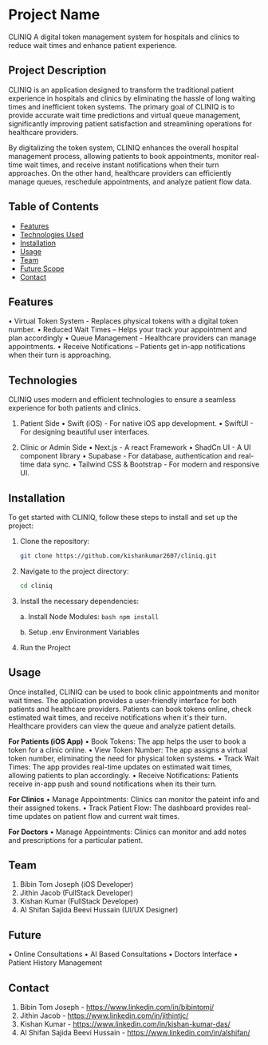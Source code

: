 # Project Name
CLINIQ
    A digital token management system for hospitals and clinics to reduce wait times and enhance patient experience.


## Project Description
CLINIQ is an application designed to transform the traditional patient experience in hospitals and clinics by eliminating the hassle of long waiting times and inefficient token systems. The primary goal of CLINIQ is to provide accurate wait time predictions and virtual queue management, significantly improving patient satisfaction and streamlining operations for healthcare providers.

By digitalizing the token system, CLINIQ enhances the overall hospital management process, allowing patients to book appointments, monitor real-time wait times, and receive instant notifications when their turn approaches. On the other hand, healthcare providers can efficiently manage queues, reschedule appointments, and analyze patient flow data.


## Table of Contents
- [Features](#features)
- [Technologies Used](#technologies)
- [Installation](#installation)
- [Usage](#usage)
- [Team](#team)
- [Future Scope](#Future)
- [Contact](#contact)



## Features
•	Virtual Token System - Replaces physical tokens with a digital token number.
•	Reduced Wait Times – Helps your track your appointment and plan accordingly
•	Queue Management - Healthcare providers can manage appointments.
•	Receive Notifications – Patients get in-app notifications when their turn is approaching.


## Technologies
CLINIQ uses modern and efficient technologies to ensure a seamless experience for both patients and clinics.
1.	Patient Side
    •	Swift (iOS) - For native iOS app development.
    •	SwiftUI - For designing beautiful user interfaces.

2.	Clinic or Admin Side
    •	Next.js - A react Framework
    •	ShadCn UI - A UI component library 
    •	Supabase - For database, authentication and real-time data sync.
    •	Tailwind CSS & Bootstrap - For modern and responsive UI.


## Installation
To get started with CLINIQ, follow these steps to install and set up the project:

1. Clone the repository:
    ```bash
   git clone https://github.com/kishankumar2607/cliniq.git
   ```

2. Navigate to the project directory:
   ```bash
   cd cliniq
   ```

3. Install the necessary dependencies:  

    a. Install Node Modules:
        ```bash
        npm install 
        ```

    b. Setup .env Environment Variables


4. Run the Project


## Usage
Once installed, CLINIQ can be used to book clinic appointments and monitor wait times. The application provides a user-friendly interface for both patients and healthcare providers. Patients can book tokens online, check estimated wait times, and receive notifications when it's their turn. Healthcare providers can view the queue and analyze patient details.

**For Patients (iOS App)**
•   Book Tokens: The app helps the user to book a token for a clinic online.
•	View Token Number: The app assigns a virtual token number, eliminating the need for physical token systems.
•	Track Wait Times: The app provides real-time updates on estimated wait times, allowing patients to plan accordingly.
•	Receive Notifications: Patients receive in-app push and sound notifications when its their turn.

**For Clinics**
•	Manage Appointments: Clinics can monitor the pateint info and their assigned tokens.
•	Track Patient Flow: The dashboard provides real-time updates on patient flow and current wait times.

**For Doctors**
•	Manage Appointments: Clinics can monitor and add notes and prescriptions for a particular patient.


## Team
1.	Bibin Tom Joseph (iOS Developer)
2.	Jithin Jacob (FullStack Developer)
3.	Kishan Kumar (FullStack Developer)
4.	Al Shifan Sajida Beevi Hussain (UI/UX Designer)


## Future
•   Online Consultations
•   AI Based Consultations
•   Doctors Interface
•   Patient History Management

## Contact
1. Bibin Tom Joseph - https://www.linkedin.com/in/bibintomj/
2. Jithin Jacob - https://www.linkedin.com/in/jithintjc/
3.	Kishan Kumar - https://www.linkedin.com/in/kishan-kumar-das/
4.	Al Shifan Sajida Beevi Hussain - https://www.linkedin.com/in/alshifan/
